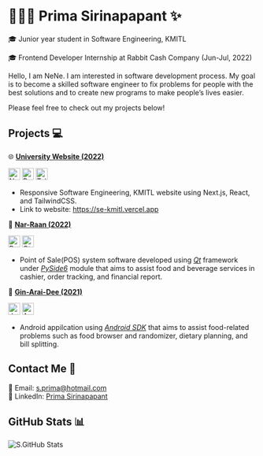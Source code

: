 # 🙇🏻‍♀️ Prima Sirinapapant ✨
🎓 Junior year student in Software Engineering, KMITL

🎓 Frontend Developer Internship at Rabbit Cash Company (Jun-Jul, 2022)

Hello, I am NeNe. I am interested in software development process. My goal is to become a skilled software engineer to fix problems for people with the best solutions and to create new programs to make people’s lives easier.

Please feel free to check out my projects below!

## Projects 💻

🌐 [**University Website (2022)**](https://github.com/neneprm/SE-WEBSITE)
<p>
  <img src="https://img.icons8.com/color/256/nextjs.png" alt="NextJS" width="24" height="24"/>
  <img src="https://img.icons8.com/office/256/react.png" alt="React" width="24" height="24"/>
  <img src="https://img.icons8.com/color/256/tailwindcss.png" alt="TailwindCSS" width="24" height="24"/>
</p>

- Responsive Software Engineering, KMITL website using Next.js, React, and TailwindCSS.
- Link to website: https://se-kmitl.vercel.app

🛒 [**Nar-Raan (2022)**](https://github.com/TawanLekngam/SEP_Project)

<p>
<img src="https://img.icons8.com/color/256/python.png" alt="Python" width="24" height="24"/>
<img src="https://www.qt.io/hubfs/qt-design-system/assets/logos/qt-logo.svg" alt="Qt" width="24" height="24">
</p>

- Point of Sale(POS) system software developed using [_Qt_](https://www.qt.io) framework under [_PySide6_](https://pypi.org/project/PySide6/) module that aims to assist food and beverage services in cashier, order tracking, and financial report.

🍩 [**Gin-Arai-Dee (2021)**](https://github.com/deeckn/GIN-ARAI-DEE)

<p>
<img src="https://img.icons8.com/color/256/java-coffee-cup-logo.png" alt="Java" width="24" height="24"/>
<img src="https://img.icons8.com/color/256/android-studio--v3.png" alt="Android Studio" width="24" height="24"/>
</p>

- Android appilcation using [_Android SDK_](https://developer.android.com) that aims to assist food-related problems such as food browser and randomizer, dietary planning, and bill splitting.

## Contact Me 📮
📧 Email: s.prima@hotmail.com \
👤 LinkedIn: [Prima Sirinapapant](https://www.linkedin.com/in/prima-sirinapapant-479783218/)

## GitHub Stats 📊

<img align="left" alt="S.GitHub Stats" src="https://github-readme-stats.vercel.app/api?username=neneprm&show_icons=true&theme=dark&hide_border=true" />



<!-- **neneprm/neneprm** is a ✨ _special_ ✨ repository because its `README.md` (this file) appears on your GitHub profile.

Here are some ideas to get you started:

- 🔭 I’m currently working on ...
- 🌱 I’m currently learning ...
- 👯 I’m looking to collaborate on ...
- 🤔 I’m looking for help with ...
- 💬 Ask me about ...
- 📫 How to reach me: ...
- 😄 Pronouns: ...
- ⚡ Fun fact: ... -->
